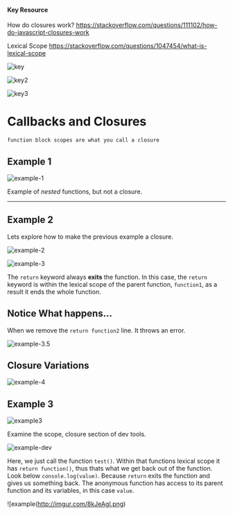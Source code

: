 #### Key Resource

How do closures work? https://stackoverflow.com/questions/111102/how-do-javascript-closures-work

Lexical Scope https://stackoverflow.com/questions/1047454/what-is-lexical-scope 

![key](http://imgur.com/10vV8iK.png)

![key2](http://imgur.com/HQFO3GB.png)

![key3](http://imgur.com/z7vPUtP.png)

# Callbacks and Closures

`function block scopes are what you call a closure`

## Example 1

![example-1](http://imgur.com/exE3hzk.png)

Example of *nested* functions, but not a closure.

------

## Example 2

Lets explore how to make the previous example a closure.

![example-2](http://imgur.com/95YX2FN.png)


![example-3](http://imgur.com/e97f3nf.png)

The `return` keyword always **exits** the function. In this case, the `return` keyword is within the lexical scope of the parent function, `function1`, as a result it ends the whole function. 

## Notice What happens... 

When we remove the `return function2` line. It throws an error.

![example-3.5](http://imgur.com/pb00zWm.png)


## Closure Variations

![example-4](http://imgur.com/wxUij9y.png)


## Example 3

![example3](http://imgur.com/7xAjiXM.png)

Examine the scope, closure section of dev tools. 

![example-dev](http://imgur.com/VTDVEkQ.png)

Here, we just call the function `test()`. Within that functions lexical scope it has `return function()`, thus thats what we get back out of the function. Look below `console.log(value)`. Because `return` exits the function and gives us something back. The anonymous function has access to its parent function and its variables, in this case `value`.  

![example(http://imgur.com/8kJeAgI.png)

